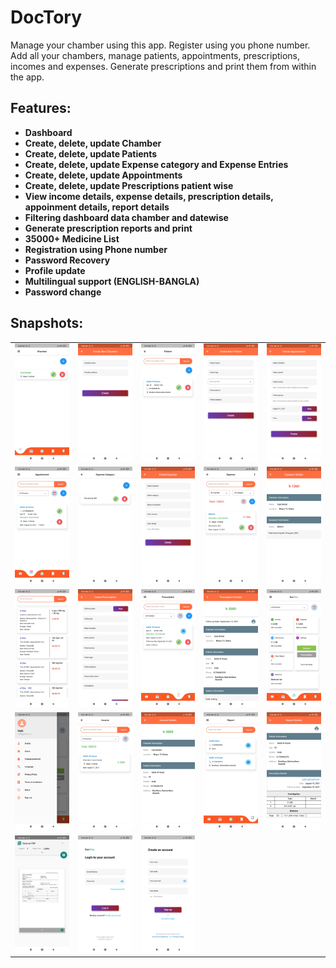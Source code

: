 # DocTory
Manage your chamber using this app. Register using you phone number. Add all your chambers, manage patients, appointments, prescriptions, incomes and expenses. Generate prescriptions and print them from within the app.

## Features:
* **Dashboard**
* **Create, delete, update Chamber**
* **Create, delete, update Patients**
* **Create, delete, update Expense category and Expense Entries**
* **Create, delete, update Appointments**
* **Create, delete, update Prescriptions patient wise**
* **View income details, expense details, prescription details, appoinment details, report details**
* **Filtering dashboard data chamber and datewise**
* **Generate prescription reports and print**
* **35000+ Medicine List**
* **Registration using Phone number**
* **Password Recovery**
* **Profile update**
* **Multilingual support (ENGLISH-BANGLA)**
* **Password change**

## Snapshots:
|   |   |   |   |   |
|-----|-----|-----|-----|-----|
| ![](/sample/snap1.jpg) | ![](/sample/snap2.jpg) | ![](/sample/snap3.jpg) | ![](/sample/snap4.jpg) | ![](/sample/snap5.jpg) |
| ![](/sample/snap6.jpg) | ![](/sample/snap7.jpg) | ![](/sample/snap8.jpg) | ![](/sample/snap9.jpg) | ![](/sample/snap10.jpg) |
| ![](/sample/snap11.jpg) | ![](/sample/snap12.jpg) | ![](/sample/snap13.jpg) | ![](/sample/snap14.jpg) | ![](/sample/snap15.jpg) |
| ![](/sample/snap16.jpg) | ![](/sample/snap17.jpg) | ![](/sample/snap18.jpg) | ![](/sample/snap19.jpg) | ![](/sample/snap20.jpg) |
| ![](/sample/snap21.jpg) | ![](/sample/snap22.jpg) | ![](/sample/snap23.jpg) |  |  |
